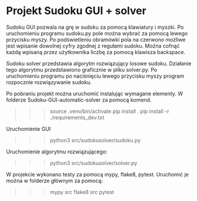 # Projekt Sudoku GUI + solver

Sudoku GUI pozwala na grę w sudoku za pomocą klawiatury i myszki. Po uruchomieniu programu sudoku.py pole można wybrać za pomocą lewego przycisku myszy. Po podświetleniu obramówki pola na czerwono możliwe jest wpisanie dowolnej cyfry zgodnej z regułami sudoku. Można cofnąć każdą wpisaną przez użytkownika liczbę za pomocą klawisza backspace.

Sudoku solver przedstawia algorytm rozwiązujący losowe sudoku. Działanie tego algorytmu przedstawiono graficznie w pliku solver.py. Po uruchomieniu programu po naciśnięciu lewego przycisku myszy program rozpocznie rozwiązywanie sudoku.

Po pobraniu projekt można uruchomić instalując wymagane elementy. W folderze Sudoku-GUI-automatic-solver za pomocą komend.
>>> source .venv/bin/activate
>>> pip install .
>>> pip install -r ./requirements_dev.txt

Uruchomienie GUI 
>>> python3 src/sudokusolver/sudoku.py 

Uruchomienie algorytmu rozwiązującego:
>>> python3 src/sudokusolver/solver.py 

W projekcie wykonano testy za pomocą mypy, flake8, pytest.
Uruchomić je można w folderze głównym za pomocą:
>>> mypy src
>>> flake8 src
>>> pytest

